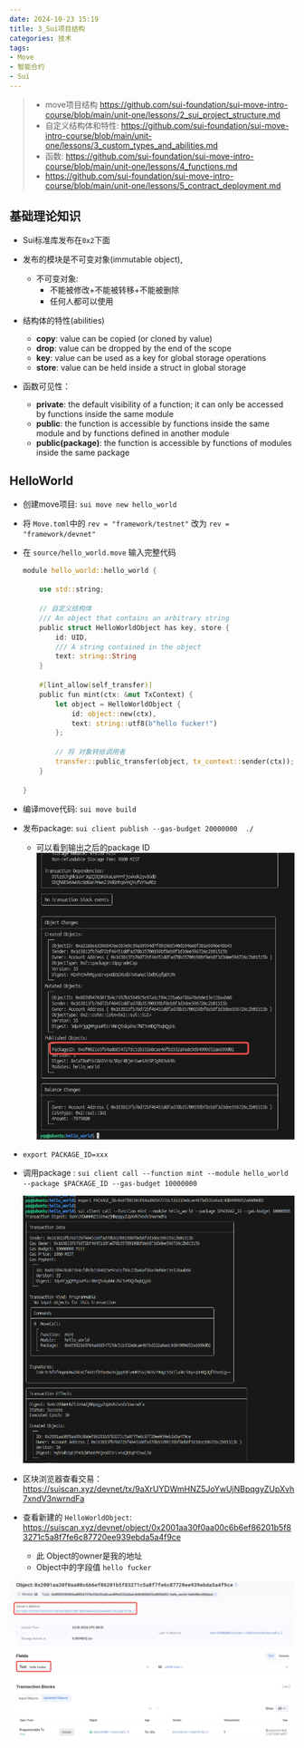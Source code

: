 ```yaml
---
date: 2024-10-23 15:19
title: 3_Sui项目结构
categories: 技术
tags:
- Move
- 智能合约
- Sui
---
```


> - move项目结构 https://github.com/sui-foundation/sui-move-intro-course/blob/main/unit-one/lessons/2_sui_project_structure.md
> - 自定义结构体和特性: https://github.com/sui-foundation/sui-move-intro-course/blob/main/unit-one/lessons/3_custom_types_and_abilities.md
> - 函数: https://github.com/sui-foundation/sui-move-intro-course/blob/main/unit-one/lessons/4_functions.md
> -  https://github.com/sui-foundation/sui-move-intro-course/blob/main/unit-one/lessons/5_contract_deployment.md


## 基础理论知识

- Sui标准库发布在`0x2`下面
- 发布的模块是不可变对象(immutable object),
  - 不可变对象:
    - 不能被修改+不能被转移+不能被删除
    - 任何人都可以使用

- 结构体的特性(abilities)
  - **copy**: value can be copied (or cloned by value)
  - **drop**: value can be dropped by the end of the scope
  - **key**: value can be used as a key for global storage operations
  - **store**: value can be held inside a struct in global storage

- 函数可见性：
  - **private**: the default visibility of a function; it can only be accessed by functions inside the same module
  - **public**: the function is accessible by functions inside the same module and by functions defined in another module
  - **public(package)**: the function is accessible by functions of modules inside the same package


## HelloWorld

- 创建move项目: `sui move new hello_world`

- 将 `Move.toml`中的 `rev = "framework/testnet"` 改为 `rev = "framework/devnet"`

- 在 `source/hello_world.move` 输入完整代码

    ```rust
    module hello_world::hello_world {

        use std::string;

        // 自定义结构体
        /// An object that contains an arbitrary string
        public struct HelloWorldObject has key, store {
            id: UID,
            /// A string contained in the object
            text: string::String
        }

        #[lint_allow(self_transfer)]
        public fun mint(ctx: &mut TxContext) {
            let object = HelloWorldObject {
                id: object::new(ctx),
                text: string::utf8(b"hello fucker!")
            };

            // 将 对象转给调用者
            transfer::public_transfer(object, tx_context::sender(ctx));
        }

    }
    ```

- 编译move代码:  `sui move build`

- 发布package: `sui client publish --gas-budget 20000000  ./`
  - 可以看到输出之后的package ID
  ![](https://raw.githubusercontent.com/youngqqcn/repo4picgo/master/img/20241023-161318.jpg)


- `export PACKAGE_ID=xxx`

- 调用package : `sui client call --function mint --module hello_world --package $PACKAGE_ID --gas-budget 10000000`

    ![](https://raw.githubusercontent.com/youngqqcn/repo4picgo/master/img/call_helloworld.png)


- 区块浏览器查看交易： https://suiscan.xyz/devnet/tx/9aXrUYDWmHNZ5JoYwUjNBpqgyZUpXvh7xndV3nwrndFa


- 查看新建的 `HelloWorldObject`: https://suiscan.xyz/devnet/object/0x2001aa30f0aa00c6b6ef86201b5f83271c5a8f7fe6c87720ee939ebda5a4f9ce

  - 此 Object的owner是我的地址
  - Object中的字段值 `hello fucker`


![](https://raw.githubusercontent.com/youngqqcn/repo4picgo/master/img/20241023-162315.jpg)